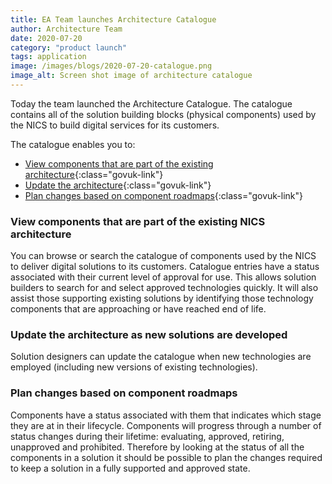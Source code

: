 ```yaml
---
title: EA Team launches Architecture Catalogue
author: Architecture Team
date: 2020-07-20
category: "product launch"
tags: application
image: /images/blogs/2020-07-20-catalogue.png
image_alt: Screen shot image of architecture catalogue
---
```


Today the team launched the Architecture Catalogue. The catalogue contains all of the solution building blocks (physical components) used by the NICS to build digital services for its customers.

The catalogue enables you to:

- [View components that are part of the existing architecture](#view-components-that-are-part-of-the-existing-nics-architecture){:class="govuk-link"}
- [Update the architecture](#update-the-architecture-as-new-solutions-are-developed){:class="govuk-link"}
- [Plan changes based on component roadmaps](#plan-changes-based-on-component-roadmaps){:class="govuk-link"}

### View components that are part of the existing NICS architecture

You can browse or search the catalogue of components used by the NICS to deliver digital solutions to its customers. Catalogue entries have a status associated with their current level of approval for use. This allows solution builders to search for and select approved technologies quickly. It will also assist those supporting existing solutions by identifying those technology components that are approaching or have reached end of life.

### Update the architecture as new solutions are developed

Solution designers can update the catalogue when new technologies are employed (including new versions of existing technologies).

### Plan changes based on component roadmaps

Components have a status associated with them that indicates which stage they are at in their lifecycle. Components will progress through a number of status changes during their lifetime: evaluating, approved, retiring, unapproved and prohibited. Therefore by looking at the status of all the components in a solution it should be possible to plan the changes required to keep a solution in a fully supported and approved state.
